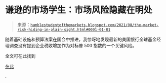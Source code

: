 <!--yml

分类：未分类

date: 2024-05-18 01:56:01

-->

# 谦逊的市场学生：市场风险隐藏在明处

> 来源：[`humblestudentofthemarkets.blogspot.com/2021/08/the-market-risk-hiding-in-plain-sight.html#0001-01-01`](https://humblestudentofthemarkets.blogspot.com/2021/08/the-market-risk-hiding-in-plain-sight.html#0001-01-01)

随着基础设施和预算法案在国会中推进，我惊讶地发现最新的美国银行全球基金经理调查没有提到企业税收增加作为对标普 500 指数的一个关键风险。

全文可在此找到

[在此](https://humblestudentofthemarkets.com/2021/08/21/the-market-risk-hiding-in-plain-sight/)

.
